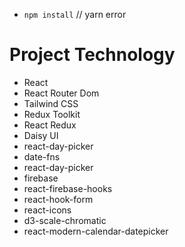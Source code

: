 - `npm install` // yarn error
# Project Technology
- React
- React Router Dom
- Tailwind CSS
- Redux Toolkit
- React Redux
- Daisy UI
- react-day-picker
- date-fns
- react-day-picker
- firebase
- react-firebase-hooks
- react-hook-form
- react-icons
- d3-scale-chromatic
- react-modern-calendar-datepicker